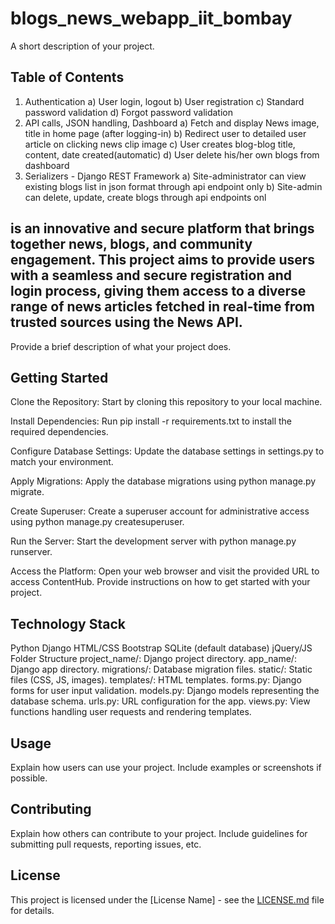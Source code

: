 # blogs_news_webapp_iit_bombay


A short description of your project.

## Table of Contents

1. Authentication
a) User login, logout
b) User registration
c) Standard password validation
d) Forgot password validation
2. API calls, JSON handling, Dashboard
a) Fetch and display News image, title in home page (after logging-in)
b) Redirect user to detailed user article on clicking news clip image
c) User creates blog-blog title, content, date created(automatic)
d) User delete his/her own blogs from dashboard
3. Serializers - Django REST Framework
a) Site-administrator can view existing blogs list in json format through api
endpoint only
b) Site-admin can delete, update, create blogs through api endpoints onl

## is an innovative and secure platform that brings together news, blogs, and community engagement. This project aims to provide users with a seamless and secure registration and login process, giving them access to a diverse range of news articles fetched in real-time from trusted sources using the News API.

Provide a brief description of what your project does.

## Getting Started
Clone the Repository: Start by cloning this repository to your local machine.

Install Dependencies: Run pip install -r requirements.txt to install the required dependencies.

Configure Database Settings: Update the database settings in settings.py to match your environment.

Apply Migrations: Apply the database migrations using python manage.py migrate.

Create Superuser: Create a superuser account for administrative access using python manage.py createsuperuser.

Run the Server: Start the development server with python manage.py runserver.

Access the Platform: Open your web browser and visit the provided URL to access ContentHub.
Provide instructions on how to get started with your project.

## Technology Stack
Python
Django
HTML/CSS
Bootstrap
SQLite (default database)
jQuery/JS
Folder Structure
project_name/: Django project directory.
app_name/: Django app directory.
migrations/: Database migration files.
static/: Static files (CSS, JS, images).
templates/: HTML templates.
forms.py: Django forms for user input validation.
models.py: Django models representing the database schema.
urls.py: URL configuration for the app.
views.py: View functions handling user requests and rendering templates.

## Usage

Explain how users can use your project. Include examples or screenshots if possible.

## Contributing

Explain how others can contribute to your project. Include guidelines for submitting pull requests, reporting issues, etc.

## License

This project is licensed under the [License Name] - see the [LICENSE.md](LICENSE.md) file for details.
